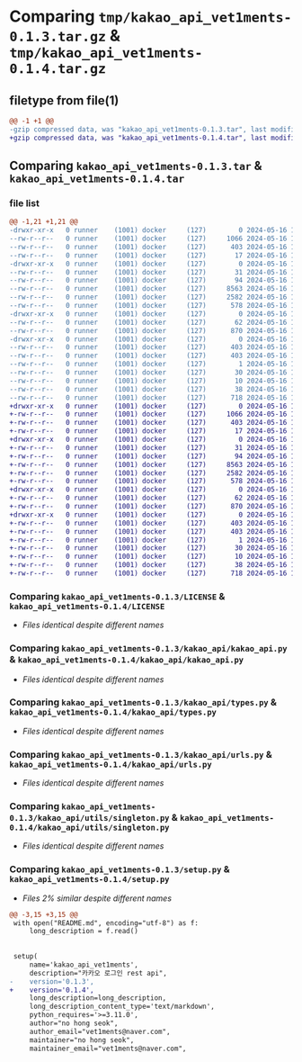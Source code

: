 # Comparing `tmp/kakao_api_vet1ments-0.1.3.tar.gz` & `tmp/kakao_api_vet1ments-0.1.4.tar.gz`

## filetype from file(1)

```diff
@@ -1 +1 @@
-gzip compressed data, was "kakao_api_vet1ments-0.1.3.tar", last modified: Thu May 16 15:24:08 2024, max compression
+gzip compressed data, was "kakao_api_vet1ments-0.1.4.tar", last modified: Thu May 16 15:27:35 2024, max compression
```

## Comparing `kakao_api_vet1ments-0.1.3.tar` & `kakao_api_vet1ments-0.1.4.tar`

### file list

```diff
@@ -1,21 +1,21 @@
-drwxr-xr-x   0 runner    (1001) docker     (127)        0 2024-05-16 15:24:08.388635 kakao_api_vet1ments-0.1.3/
--rw-r--r--   0 runner    (1001) docker     (127)     1066 2024-05-16 15:24:00.000000 kakao_api_vet1ments-0.1.3/LICENSE
--rw-r--r--   0 runner    (1001) docker     (127)      403 2024-05-16 15:24:08.388635 kakao_api_vet1ments-0.1.3/PKG-INFO
--rw-r--r--   0 runner    (1001) docker     (127)       17 2024-05-16 15:24:00.000000 kakao_api_vet1ments-0.1.3/README.md
-drwxr-xr-x   0 runner    (1001) docker     (127)        0 2024-05-16 15:24:08.388635 kakao_api_vet1ments-0.1.3/kakao_api/
--rw-r--r--   0 runner    (1001) docker     (127)       31 2024-05-16 15:24:00.000000 kakao_api_vet1ments-0.1.3/kakao_api/__init__.py
--rw-r--r--   0 runner    (1001) docker     (127)       94 2024-05-16 15:24:00.000000 kakao_api_vet1ments-0.1.3/kakao_api/exceptions.py
--rw-r--r--   0 runner    (1001) docker     (127)     8563 2024-05-16 15:24:00.000000 kakao_api_vet1ments-0.1.3/kakao_api/kakao_api.py
--rw-r--r--   0 runner    (1001) docker     (127)     2582 2024-05-16 15:24:00.000000 kakao_api_vet1ments-0.1.3/kakao_api/types.py
--rw-r--r--   0 runner    (1001) docker     (127)      578 2024-05-16 15:24:00.000000 kakao_api_vet1ments-0.1.3/kakao_api/urls.py
-drwxr-xr-x   0 runner    (1001) docker     (127)        0 2024-05-16 15:24:08.388635 kakao_api_vet1ments-0.1.3/kakao_api/utils/
--rw-r--r--   0 runner    (1001) docker     (127)       62 2024-05-16 15:24:00.000000 kakao_api_vet1ments-0.1.3/kakao_api/utils/__init__.py
--rw-r--r--   0 runner    (1001) docker     (127)      870 2024-05-16 15:24:00.000000 kakao_api_vet1ments-0.1.3/kakao_api/utils/singleton.py
-drwxr-xr-x   0 runner    (1001) docker     (127)        0 2024-05-16 15:24:08.388635 kakao_api_vet1ments-0.1.3/kakao_api_vet1ments.egg-info/
--rw-r--r--   0 runner    (1001) docker     (127)      403 2024-05-16 15:24:08.000000 kakao_api_vet1ments-0.1.3/kakao_api_vet1ments.egg-info/PKG-INFO
--rw-r--r--   0 runner    (1001) docker     (127)      403 2024-05-16 15:24:08.000000 kakao_api_vet1ments-0.1.3/kakao_api_vet1ments.egg-info/SOURCES.txt
--rw-r--r--   0 runner    (1001) docker     (127)        1 2024-05-16 15:24:08.000000 kakao_api_vet1ments-0.1.3/kakao_api_vet1ments.egg-info/dependency_links.txt
--rw-r--r--   0 runner    (1001) docker     (127)       30 2024-05-16 15:24:08.000000 kakao_api_vet1ments-0.1.3/kakao_api_vet1ments.egg-info/requires.txt
--rw-r--r--   0 runner    (1001) docker     (127)       10 2024-05-16 15:24:08.000000 kakao_api_vet1ments-0.1.3/kakao_api_vet1ments.egg-info/top_level.txt
--rw-r--r--   0 runner    (1001) docker     (127)       38 2024-05-16 15:24:08.388635 kakao_api_vet1ments-0.1.3/setup.cfg
--rw-r--r--   0 runner    (1001) docker     (127)      718 2024-05-16 15:24:06.000000 kakao_api_vet1ments-0.1.3/setup.py
+drwxr-xr-x   0 runner    (1001) docker     (127)        0 2024-05-16 15:27:35.977881 kakao_api_vet1ments-0.1.4/
+-rw-r--r--   0 runner    (1001) docker     (127)     1066 2024-05-16 15:27:23.000000 kakao_api_vet1ments-0.1.4/LICENSE
+-rw-r--r--   0 runner    (1001) docker     (127)      403 2024-05-16 15:27:35.977881 kakao_api_vet1ments-0.1.4/PKG-INFO
+-rw-r--r--   0 runner    (1001) docker     (127)       17 2024-05-16 15:27:23.000000 kakao_api_vet1ments-0.1.4/README.md
+drwxr-xr-x   0 runner    (1001) docker     (127)        0 2024-05-16 15:27:35.977881 kakao_api_vet1ments-0.1.4/kakao_api/
+-rw-r--r--   0 runner    (1001) docker     (127)       31 2024-05-16 15:27:23.000000 kakao_api_vet1ments-0.1.4/kakao_api/__init__.py
+-rw-r--r--   0 runner    (1001) docker     (127)       94 2024-05-16 15:27:23.000000 kakao_api_vet1ments-0.1.4/kakao_api/exceptions.py
+-rw-r--r--   0 runner    (1001) docker     (127)     8563 2024-05-16 15:27:23.000000 kakao_api_vet1ments-0.1.4/kakao_api/kakao_api.py
+-rw-r--r--   0 runner    (1001) docker     (127)     2582 2024-05-16 15:27:23.000000 kakao_api_vet1ments-0.1.4/kakao_api/types.py
+-rw-r--r--   0 runner    (1001) docker     (127)      578 2024-05-16 15:27:23.000000 kakao_api_vet1ments-0.1.4/kakao_api/urls.py
+drwxr-xr-x   0 runner    (1001) docker     (127)        0 2024-05-16 15:27:35.977881 kakao_api_vet1ments-0.1.4/kakao_api/utils/
+-rw-r--r--   0 runner    (1001) docker     (127)       62 2024-05-16 15:27:23.000000 kakao_api_vet1ments-0.1.4/kakao_api/utils/__init__.py
+-rw-r--r--   0 runner    (1001) docker     (127)      870 2024-05-16 15:27:23.000000 kakao_api_vet1ments-0.1.4/kakao_api/utils/singleton.py
+drwxr-xr-x   0 runner    (1001) docker     (127)        0 2024-05-16 15:27:35.977881 kakao_api_vet1ments-0.1.4/kakao_api_vet1ments.egg-info/
+-rw-r--r--   0 runner    (1001) docker     (127)      403 2024-05-16 15:27:35.000000 kakao_api_vet1ments-0.1.4/kakao_api_vet1ments.egg-info/PKG-INFO
+-rw-r--r--   0 runner    (1001) docker     (127)      403 2024-05-16 15:27:35.000000 kakao_api_vet1ments-0.1.4/kakao_api_vet1ments.egg-info/SOURCES.txt
+-rw-r--r--   0 runner    (1001) docker     (127)        1 2024-05-16 15:27:35.000000 kakao_api_vet1ments-0.1.4/kakao_api_vet1ments.egg-info/dependency_links.txt
+-rw-r--r--   0 runner    (1001) docker     (127)       30 2024-05-16 15:27:35.000000 kakao_api_vet1ments-0.1.4/kakao_api_vet1ments.egg-info/requires.txt
+-rw-r--r--   0 runner    (1001) docker     (127)       10 2024-05-16 15:27:35.000000 kakao_api_vet1ments-0.1.4/kakao_api_vet1ments.egg-info/top_level.txt
+-rw-r--r--   0 runner    (1001) docker     (127)       38 2024-05-16 15:27:35.977881 kakao_api_vet1ments-0.1.4/setup.cfg
+-rw-r--r--   0 runner    (1001) docker     (127)      718 2024-05-16 15:27:33.000000 kakao_api_vet1ments-0.1.4/setup.py
```

### Comparing `kakao_api_vet1ments-0.1.3/LICENSE` & `kakao_api_vet1ments-0.1.4/LICENSE`

 * *Files identical despite different names*

### Comparing `kakao_api_vet1ments-0.1.3/kakao_api/kakao_api.py` & `kakao_api_vet1ments-0.1.4/kakao_api/kakao_api.py`

 * *Files identical despite different names*

### Comparing `kakao_api_vet1ments-0.1.3/kakao_api/types.py` & `kakao_api_vet1ments-0.1.4/kakao_api/types.py`

 * *Files identical despite different names*

### Comparing `kakao_api_vet1ments-0.1.3/kakao_api/urls.py` & `kakao_api_vet1ments-0.1.4/kakao_api/urls.py`

 * *Files identical despite different names*

### Comparing `kakao_api_vet1ments-0.1.3/kakao_api/utils/singleton.py` & `kakao_api_vet1ments-0.1.4/kakao_api/utils/singleton.py`

 * *Files identical despite different names*

### Comparing `kakao_api_vet1ments-0.1.3/setup.py` & `kakao_api_vet1ments-0.1.4/setup.py`

 * *Files 2% similar despite different names*

```diff
@@ -3,15 +3,15 @@
 with open("README.md", encoding="utf-8") as f:
     long_description = f.read()
 
 
 setup(
     name='kakao_api_vet1ments',
     description="카카오 로그인 rest api",
-    version='0.1.3',
+    version='0.1.4',
     long_description=long_description,
     long_description_content_type='text/markdown',
     python_requires='>=3.11.0',
     author="no hong seok",
     author_email="vet1ments@naver.com",
     maintainer="no hong seok",
     maintainer_email="vet1ments@naver.com",
```

